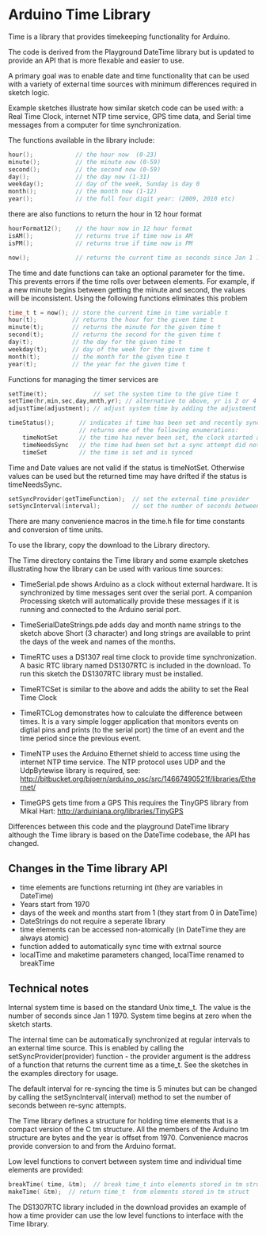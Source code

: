 # Arduino Time Library

Time is a library that provides timekeeping functionality for Arduino.

The code is derived from the Playground DateTime library but is updated
to provide an API that is more flexable and easier to use.

A primary goal was to enable date and time functionality that can be used with
a variety of external time sources with minimum differences required in sketch logic.

Example sketches illustrate how similar sketch code can be used with: a Real Time Clock,
internet NTP time service, GPS time data, and Serial time messages from a computer
for time synchronization.

The functions available in the library include:

```cpp
hour();            // the hour now  (0-23)
minute();          // the minute now (0-59)          
second();          // the second now (0-59) 
day();             // the day now (1-31)
weekday();         // day of the week, Sunday is day 0 
month();           // the month now (1-12)
year();            // the full four digit year: (2009, 2010 etc) 
```

there are also functions to return the hour in 12 hour format

```cpp
hourFormat12();    // the hour now in 12 hour format
isAM();            // returns true if time now is AM 
isPM();            // returns true if time now is PM

now();             // returns the current time as seconds since Jan 1 1970 
```

The time and date functions can take an optional parameter for the time. This prevents
errors if the time rolls over between elements. For example, if a new minute begins
between getting the minute and second, the values will be inconsistent. Using the 
following functions eliminates this problem 

```cpp
time_t t = now(); // store the current time in time variable t 
hour(t);          // returns the hour for the given time t
minute(t);        // returns the minute for the given time t
second(t);        // returns the second for the given time t 
day(t);           // the day for the given time t 
weekday(t);       // day of the week for the given time t  
month(t);         // the month for the given time t 
year(t);          // the year for the given time t  
```  
  
Functions for managing the timer services are

```cpp
setTime(t);             // set the system time to the give time t
setTime(hr,min,sec,day,mnth,yr); // alternative to above, yr is 2 or 4 digit yr (2010 or 10 sets year to 2010)
adjustTime(adjustment); // adjust system time by adding the adjustment value

timeStatus();       // indicates if time has been set and recently synchronized
                    // returns one of the following enumerations:
    timeNotSet      // the time has never been set, the clock started at Jan 1 1970
    timeNeedsSync   // the time had been set but a sync attempt did not succeed
    timeSet         // the time is set and is synced
```    

Time and Date values are not valid if the status is timeNotSet. Otherwise values can be used but 
the returned time may have drifted if the status is timeNeedsSync. 	

```cpp
setSyncProvider(getTimeFunction);  // set the external time provider
setSyncInterval(interval);         // set the number of seconds between re-sync
```

There are many convenience macros in the time.h file for time constants and conversion of time units.

To use the library, copy the download to the Library directory.

The Time directory contains the Time library and some example sketches
illustrating how the library can be used with various time sources:

- TimeSerial.pde shows Arduino as a clock without external hardware.
  It is synchronized by time messages sent over the serial port.
  A companion Processing sketch will automatically provide these messages
  if it is running and connected to the Arduino serial port. 

- TimeSerialDateStrings.pde adds day and month name strings to the sketch above
  Short (3 character) and long strings are available to print the days of 
  the week and names of the months. 
  
- TimeRTC uses a DS1307 real time clock to provide time synchronization.
  A basic RTC library named DS1307RTC is included in the download.
  To run this sketch the DS1307RTC library must be installed.

- TimeRTCSet is similar to the above and adds the ability to set the Real Time Clock 

- TimeRTCLog demonstrates how to calculate the difference between times. 
  It is a vary simple logger application that monitors events on digtial pins
  and prints (to the serial port) the time of an event and the time period since the previous event.
  
- TimeNTP uses the Arduino Ethernet shield to access time using the internet NTP time service.
  The NTP protocol uses UDP and the UdpBytewise library is required, see:
  http://bitbucket.org/bjoern/arduino_osc/src/14667490521f/libraries/Ethernet/

- TimeGPS gets time from a GPS
  This requires the TinyGPS library from Mikal Hart:
  http://arduiniana.org/libraries/TinyGPS

Differences between this code and the playground DateTime library
although the Time library is based on the DateTime codebase, the API has changed.

## Changes in the Time library API

- time elements are functions returning int (they are variables in DateTime)
- Years start from 1970 
- days of the week and months start from 1 (they start from 0 in DateTime)
- DateStrings do not require a seperate library
- time elements can be accessed non-atomically (in DateTime they are always atomic)
- function added to automatically sync time with extrnal source
- localTime and maketime parameters changed, localTime renamed to breakTime
 
## Technical notes

Internal system time is based on the standard Unix time_t.
The value is the number of seconds since Jan 1 1970.
System time begins at zero when the sketch starts.
  
The internal time can be automatically synchronized at regular intervals to an external time source.
This is enabled by calling the setSyncProvider(provider) function - the provider argument is
the address of a function that returns the current time as a time_t.
See the sketches in the examples directory for usage.

The default interval for re-syncing the time is 5 minutes but can be changed by calling the 
setSyncInterval( interval) method to set the number of seconds between re-sync attempts.

The Time library defines a structure for holding time elements that is a compact version of the  C tm structure.
All the members of the Arduino tm structure are bytes and the year is offset from 1970.
Convenience macros provide conversion to and from the Arduino format.

Low level functions to convert between system time and individual time elements are provided:      

```cpp
breakTime( time, &tm);  // break time_t into elements stored in tm struct
makeTime( &tm);  // return time_t  from elements stored in tm struct 
```

The DS1307RTC library included in the download provides an example of how a time provider
can use the low level functions to interface with the Time library.
